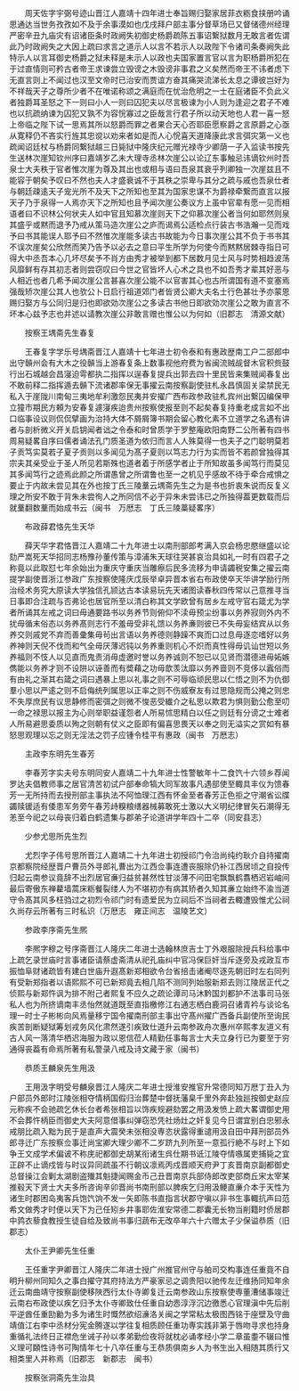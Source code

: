 <!-- { "loadSidebar": true } -->
　　周天佐字宇弼号迹山晋江人嘉靖十四年进士奉旨赐归娶家居菲衣粝食挟册吟诵思通达当世务孜孜如不及于余事漠如也戊戌拜户部主事分督草场已又督储德州经理严密辛丑九庙灾有诏诸臣条时政阙失初御史杨爵疏陈五事诏繋狱数月无敢言者佐谓此乃时政阙失之大因上疏曰求言之道示人以言不若示人以政陛下令诸司条奏阙失此特示人以言耳御史杨爵之狱未释是未示人以政也夫国家置言官以言为职杨爵所犯在于过直情则可矜古者帝王求谏尝立毁谤之木毁谤非事君之义矣然而帝王不讳者虑下无直言则上不闻过也汉至文帝时已治安而贾谊方奋其痛哭流涕长太息之谭彼岂好为不祥哉天子之尊所少者不在唯诺称颂之满庭而在忧治危明之一士在庭诸臣不负此义者独爵耳圣怒之下一则曰小人一则曰囚犯夫以尽言极谏为小人则为逢迎之君子不难也以抗疏纳谏为囚犯又孰不为容恱寡过之臣哉言行君子所以动天地也人君一喜一怒上帝临之陛下试一思焉其所以怒爵而罪之者果合天心否耶臣愿察爵之言原爵之心亟从寛释仍不吝实行旌其忠谠以劝来者如是而人心恱喜天道降康此求言弭灾第一义也疏闻诏廷杖与杨爵同繋狱越三日毙狱中隆庆纪元赠光禄寺少卿荫一子入监读书按先生送林次崖知钦州序曰嘉靖岁乙未大理寺丞林次崖公以论辽东事触忌讳谪钦州时吾泉士大夫秩于官者惟次崖为尊及其出也或相与语曰吾泉其衰乎列卿独一次崖兹且不能容于朝矣予叹曰不然也夫人才盛衰诚不于其秩之崇卑与其分之疏与戚也吾泉仕者与朝廷疎逺天子宠光所不及天下之所知也至其为国家忠谋不为爵禄牵繋而直言以报天子乃于泉得一人焉亦天下之所知也且予闻次崖公奏议方上虽中官辈有愿一见而相语者曰不识林公何状夫人如中官且知慕次崖则天下之仰慕次崖公者当何如耶然则泉其盛乎或黙而退予乃戒从策马造次崖公之庐而谒焉公适检点行装古书浩瀚一见而戏予曰书其能误人耶予曰不然惟次崖能多读古书故能为今日事次崖公其不负于书书其不误次崖矣公欣然而笑乃告予以必去之意曰平生所学为何使今而黙黙居棘寺指日可得大中丞吾本心几坏尽矣予不肖方由秀才被举到都下居数月见士风与时势相趋波荡风靡鲜有存其初志者则尝窃叹曰今世之官皆坏人心术之具也不如吾秀才辈其好恶与人相近也者几希予闻次崖公言甚喜次崖公能不以官害其心也古所谓国有道不变塞焉强哉矫次崖公其人也欤公卜日启行祖道郊门者皆贤公卿大夫名士行色甚壮予亦蒙恩赐归娶方与公同归是归也即欲効次崖公之多读古书他日即欲効次崖公之敢为直言不坏本心兹予志也并述以请教次崖公非敢言赠也惟公以为何如（旧郡志　清源文献）

　　按察王堣斋先生春复

　　王春复字学乐号堣斋晋江人嘉靖十七年进士初令泰和有惠政歴南工户二部郎中出守贑州会有大木之役贑当上游春复条上数事视他府费为省闽流贼觇督木官积赀鼓行出石城越会昌寖迫雩都执二指挥以逞春复提兵出郭去四十里民皆来集贼闻春复出不敢前释二指挥遁去贑下流诸郡率保无事擢云南按察副使驻札永昌慎固关梁禁民无私入于崖陇川南甸三夷地牟利激怨民夷并安擢广西布政参政驻札宾州出繋囚编保甲立獞市期民方頼为安春复遽寖疾迨贵州按察使报至则不起矣春复持重老成言如不出口临事设议则侃侃擘画为治持大体不屑屑簿书期会留心教化素不立道学之名遇有讲者与剖析微义开关启钥闻者诎之令泰和时曾质学于罗整庵欧阳南野二公所著有四书周易疑畧自序曰儒者诵法孔门质圣道为依归而言人人殊莫得一也夫子之门聪明莫若子贡笃实莫若子夏子贡则以多闻见为髙子夏则以笃志力行为实而皆不若颜曾独得其宗夫其亲受业于圣人所见若斯殊也道者着于所感学者止于所知故虽多闻笃行而莫见其多闻笃行之迹焉此颜之所谓愚曾之所谓鲁也至一之机见乎感故不待于牵合戒惧之要止于内故未尝见其在外也按丁氏三陵藳云堣斋先生之为是书也折衷朱说而反复义理之所安不敢于背朱未尝徇人之所同信不必于异朱未尝讳已之所独得葢更数载而后就藳翻数藳而始成书云（闽书　万厯志　丁氏三陵藁疑畧序）

　　布政薛君恪先生天华

　　薛天华字君恪晋江人嘉靖二十九年进士以南刑部郎考满入京会杨忠愍继盛以论劾严嵩死天华招同志杨豫孙董传策与漳浦朱天球往哭甚哀治具如礼一时有四君子之称竟以此取怼七年余始出为重庆守重庆当雕瘵后民多流移为申请蠲税安集之擢云南提学副使晋浙江参政广东按察使隆庆戊辰举卓异晋本省右布政使卒天华讲学励行所治经术务究大原读大学独信孔颕达古本读易玩先天诸图读春秋四传常以己意推寻当日事即合注疏与否弗论也居官所至以清白称其文学欧曾有居乡左戒守官右箴尤为学者所诵其左戒之词曰毋通要路书以务养节则俯仰不渎毋预尘纷事以务养寂则外内不扰毋循末俗态以务养髙则志行不羞毋受非礼馈以务养亷则彼已不失毋妄结宾从以务养交则戚党不弃而善彚集毋茍出言语以务养德则静躁不爽而口过息毋逐恋嗜好以务养神则天倪不伐而和气全毋厌薄迟钝以务养重则机心不炽而真性得毋讥讪世短以务养福则不忮人以见直而鬼责消毋虚邀时誉以务养诚则不恕已以见贤而潜德进毋妬嫉儁能以务养才则不设阱以诬善而有奬藉之功毋歆羡汰靡以务养啬则不竞侈以蠧俗而有由礼之渐其右箴之词曰遇暴上思以礼事之则不可辱临顽民思以仁悟之则不为仇御羣小思以严逺之则不启侮统列属思以正率之则不伤威寮友有过思隐规而公掩之则忠不失厚庶民有议思静修而密弭之则微不悛恶受纎介之私思以欺君为惧则勤公愈至叨一命之禄思以报主为心则举职益谨怨者人所易怵思精白以任之则廷有分谤之士难者人所易避思委质以殉之则朝有仗义之臣即有偏喜思畏天以奉之则无溢实之赏如有暴怒思观理以忘之则无淫法之罚子应锺令桂平有惠政（闽书　万厯志）

　　主政李东明先生春芳

　　李春芳字实夫号东明同安人嘉靖二十九年进士性警敏年十二食饩十六领乡荐闻罗达夫倡教师事之居官清苦初试户部奉命犒大同军故事凡遇部使至輙具丰仪为馈春芳一无所持而去授刑部主事执法不阿恤理江西有怀金至者春芳正色拒之守潮省讼牒蠲赎锾适有倭患军务旁午春芳歭糗粮缮器械募敢死士激以大义明纪律冒矢石潮得无恙至今祀之以母丧归着白鹤遗集与郡弟子论道讲学年四十二卒（同安县志）

　　少参尤思所先生烈

　　尤烈字子伟号思所晋江人嘉靖二十九年进士初授祁门令治尚纯约耿介自持擢南京都察院经歴晋户曹员外寻郎礼曹出为江西佥事连遭丧服除仍补江西居顷之自投传归起云南参议竟辞不出烈居官亷归益贫甚然性甘淡薄不问田宅飘飘鹤翥栖迟岩岫间最后寄傲东禅藋墙蒿床粝餐裂缕人为不堪初亦有病其矫者久知其亷立始终不渝当道守令髙其风多枉驺过之初烈令祁门时有遗爱民为立祠后不当祠者去輙遭毁惟尤公祠久尚存云所著有三时私识（万厯志　雍正间志　温陵艺文）

　　参政李序斋先生熈

　　李熈字穆之号序斋晋江人隆庆二年进士选翰林庶吉士丁外艰服除授兵科给事中上疏乞录世庙时言事诸臣请蔡虚斋清从祀孔庙纠中官冯保巨奸当斥逐旁及戎政互市振恤阜财诸疏皆有建白世庙升遐髙新郑相欲令台省掊击诸阉尽逐先朝旧时左右同列有受新郑指者以语熙熙不可已新郑竟去相几陷不测同列始服新郑去则江陵居正代之侦熙与新郑忤讽为排不附己者熙复不应久之疏论谭司马沐黔国刘都护不法事司马张私人也为所挤谪南丰丞怡然就道既至直指檄修江右通志栖白鹿洞召诸青衿与谈论名理一时士子彬彬向风焉量移宁国令擢南刑部主事出守髙州擢广西备兵副使所至询民疾苦剖断疑狱筹划戎务风化肃然遂引疾致仕道升云南参政舟次惠州卒熙孝友道义有古人风一落清华栖迟海服为政以恩信莅人精勤任事每言士大夫立身行已为要至于穷通得丧葢有命焉所著有私警录八戒及诗文藏于家（闽书）

　　恭质王麟泉先生用汲

　　王用汲字明受号麟泉晋江人隆庆二年进士授淮安推官升常德同知万厯丁丑入为户部员外郎时江陵张相夺情柄国假归治葬楚中督抚藩臬千里外奔赴独廵按御史赵应元称疾不会驰疏乞休长台者希张相旨以饰疾规避劾罢之用汲发愤上疏大畧谓御史用不会葬忤柄臣而御史大夫阿意借事纠弹窃恐凭社炀灶之奸复见今日谓宜别白忠邪永戒朋比疏入黜为民于是直声大震癸未张相没専恣状露得重谴用汲自田中拜刑部员外郎寻迁广东按察佥事迁尚宝卿大理少卿不二岁跻九列所至一意孤行絶不与时上下如争王文成学术偏诐不称庑祀都御史胡某衔诸生呉仕期书诋江陵夺情嗾属吏捕毙之宜正辟不止谪戍皆与时议异同疏虽不行朝议凛焉丙戍晋顺天府尹丁亥晋南京副都御史总督操江会剿太湖剧盗殱其魁捷闻赐金币己丑晋南京兵部侍郎改吏部商丘宋太宰某推毂天下贤士大夫多所咨询辛卯晋尚书南刑部以脾疾乞归用汲鲠直亷介本于天性为诸生时郡困岛夷客兵饱饩饷不发一矢即陈书直指言状郡守嗔以非书生事輙抗声曰范希文做秀才时便以天下为己任矧乡井事耶佐淮安常德二郡囊无长物当削籍时侨居郡中鹑衣藜食教授生徒自给及致尚书事归蔬布无改卒年六十六赠太子少保谥恭质（旧郡志）

　　太仆王尹卿先生任重

　　王任重字尹卿晋江人隆庆二年进士授广州推官州守与舶司交构事连任重竟不自明升柳州同知久之事白擢守其府持法方严豪家忌之调贵阳以驰传左迁维扬同知年余迁云南曲靖守按察副使移陜西行太仆寺卿复迁云南参政山东按察使専董漕储事竣迁云南右布政使以疾乞归予太仆寺卿致仕任重自幼悫淳浮沉边徼悉心官理滇中先后削平逆酋任重劻勷为多为诸生时慨然欲绍濓洛关闽之学常粘太极图西铭于座壁及守曲靖值江右李中丞材分宪金腾遂以学往复相质顾任重功専实践非第于唇吻寻求也持身重循礼法终日正襟危坐诫子孙以孝弟勤俭夜将就枕必诵孝经小学二章虽耋不辍曰惟义理可頥性诗书可陶情年七十八卒任重与王恭质俱南乡人为书生出入相随其质行又相类里人并称焉（旧郡志　新郡志　闽书）

　　按察张洞斋先生治具

